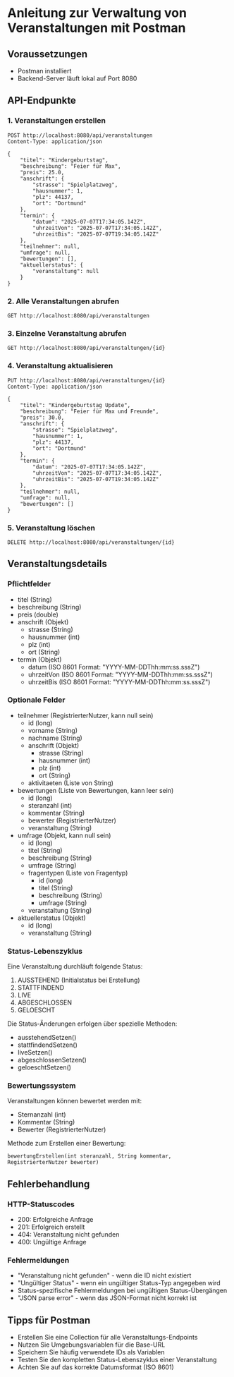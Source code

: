 # Anleitung zur Verwaltung von Veranstaltungen mit Postman

## Voraussetzungen
- Postman installiert
- Backend-Server läuft lokal auf Port 8080

## API-Endpunkte

### 1. Veranstaltungen erstellen
```
POST http://localhost:8080/api/veranstaltungen
Content-Type: application/json

{
    "titel": "Kindergeburtstag",
    "beschreibung": "Feier für Max",
    "preis": 25.0,
    "anschrift": {
        "strasse": "Spielplatzweg",
        "hausnummer": 1,
        "plz": 44137,
        "ort": "Dortmund"
    },
    "termin": {
        "datum": "2025-07-07T17:34:05.142Z",
        "uhrzeitVon": "2025-07-07T17:34:05.142Z",
        "uhrzeitBis": "2025-07-07T19:34:05.142Z"
    },
    "teilnehmer": null,
    "umfrage": null,
    "bewertungen": [],
    "aktuellerstatus": {
        "veranstaltung": null
    }
}
```

### 2. Alle Veranstaltungen abrufen
```
GET http://localhost:8080/api/veranstaltungen
```

### 3. Einzelne Veranstaltung abrufen
```
GET http://localhost:8080/api/veranstaltungen/{id}
```

### 4. Veranstaltung aktualisieren
```
PUT http://localhost:8080/api/veranstaltungen/{id}
Content-Type: application/json

{
    "titel": "Kindergeburtstag Update",
    "beschreibung": "Feier für Max und Freunde",
    "preis": 30.0,
    "anschrift": {
        "strasse": "Spielplatzweg",
        "hausnummer": 1,
        "plz": 44137,
        "ort": "Dortmund"
    },
    "termin": {
        "datum": "2025-07-07T17:34:05.142Z",
        "uhrzeitVon": "2025-07-07T17:34:05.142Z",
        "uhrzeitBis": "2025-07-07T19:34:05.142Z"
    },
    "teilnehmer": null,
    "umfrage": null,
    "bewertungen": []
}
```

### 5. Veranstaltung löschen
```
DELETE http://localhost:8080/api/veranstaltungen/{id}
```

## Veranstaltungsdetails

### Pflichtfelder
- titel (String)
- beschreibung (String)
- preis (double)
- anschrift (Objekt)
  - strasse (String)
  - hausnummer (int)
  - plz (int)
  - ort (String)
- termin (Objekt)
  - datum (ISO 8601 Format: "YYYY-MM-DDThh:mm:ss.sssZ")
  - uhrzeitVon (ISO 8601 Format: "YYYY-MM-DDThh:mm:ss.sssZ")
  - uhrzeitBis (ISO 8601 Format: "YYYY-MM-DDThh:mm:ss.sssZ")

### Optionale Felder
- teilnehmer (RegistrierterNutzer, kann null sein)
  - id (long)
  - vorname (String)
  - nachname (String)
  - anschrift (Objekt)
    - strasse (String)
    - hausnummer (int)
    - plz (int)
    - ort (String)
  - aktivitaeten (Liste von String)
- bewertungen (Liste von Bewertungen, kann leer sein)
  - id (long)
  - steranzahl (int)
  - kommentar (String)
  - bewerter (RegistrierterNutzer)
  - veranstaltung (String)
- umfrage (Objekt, kann null sein)
  - id (long)
  - titel (String)
  - beschreibung (String)
  - umfrage (String)
  - fragentypen (Liste von Fragentyp)
    - id (long)
    - titel (String)
    - beschreibung (String)
    - umfrage (String)
  - veranstaltung (String)
- aktuellerstatus (Objekt)
  - id (long)
  - veranstaltung (String)

### Status-Lebenszyklus
Eine Veranstaltung durchläuft folgende Status:
1. AUSSTEHEND (Initialstatus bei Erstellung)
2. STATTFINDEND
3. LIVE
4. ABGESCHLOSSEN
5. GELOESCHT

Die Status-Änderungen erfolgen über spezielle Methoden:
- ausstehendSetzen()
- stattfindendSetzen()
- liveSetzen()
- abgeschlossenSetzen()
- geloeschtSetzen()

### Bewertungssystem
Veranstaltungen können bewertet werden mit:
- Sternanzahl (int)
- Kommentar (String)
- Bewerter (RegistrierterNutzer)

Methode zum Erstellen einer Bewertung:
```
bewertungErstellen(int steranzahl, String kommentar, RegistrierterNutzer bewerter)
```

## Fehlerbehandlung

### HTTP-Statuscodes
- 200: Erfolgreiche Anfrage
- 201: Erfolgreich erstellt
- 404: Veranstaltung nicht gefunden
- 400: Ungültige Anfrage

### Fehlermeldungen
- "Veranstaltung nicht gefunden" - wenn die ID nicht existiert
- "Ungültiger Status" - wenn ein ungültiger Status-Typ angegeben wird
- Status-spezifische Fehlermeldungen bei ungültigen Status-Übergängen
- "JSON parse error" - wenn das JSON-Format nicht korrekt ist

## Tipps für Postman
- Erstellen Sie eine Collection für alle Veranstaltungs-Endpoints
- Nutzen Sie Umgebungsvariablen für die Base-URL
- Speichern Sie häufig verwendete IDs als Variablen
- Testen Sie den kompletten Status-Lebenszyklus einer Veranstaltung
- Achten Sie auf das korrekte Datumsformat (ISO 8601)